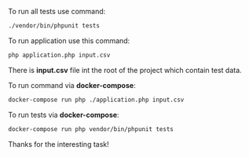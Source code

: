 To run all tests use command:
```bash
./vendor/bin/phpunit tests
```
To run application use this command:
```bash
php application.php input.csv
```
There is **input.csv** file int the root of the project which contain test data.

To run command via **docker-compose**:
```bash
docker-compose run php ./application.php input.csv
```
To run tests via **docker-compose**:
```bash
docker-compose run php vendor/bin/phpunit tests
```

Thanks for the interesting task!
